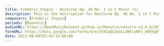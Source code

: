 ```yaml
---
title: Frédéric Chopin - Nocturne Op. 48 No. 1 in C Minor (1)
description: This is the description for Nocturne Op. 48 No. 1 in C Minor by Frédéric Chopin
composers: [Frédéric Chopin]
periods: [Romantic]
audioURL: https://OpenMusicDataset.github.io/Maestro/maestro-v3.0.0/2015/MIDI-Unprocessed_R1_D1-1-8_mid--AUDIO-from_mp3_01_R1_2015_wav--2.midi
formURL: https://docs.google.com/forms/d/e/1FAIpQLSeyLLdNFzoNFs_kN0SgOYa4ExN1NFmZHQr9W2QgKB__YmknHg/viewform
date: 2021-08-08T07:43:13-06:00
---
```


